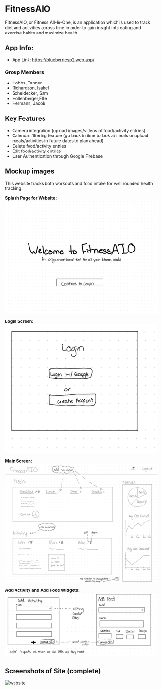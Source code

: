# FitnessAIO

FitnessAIO, or Fitness All-In-One, is an application which is used to track diet and activities across time in order to gain insight into eating and exercise habits and maximize health.

## App Info:

* App Link: <https://blueberriesp2.web.app/>

### Group Members

* Hobbs, Tanner
* Richardson, Isabel 
* Scheidecker, Sam
* Hollenberger,Ellie
* Hermann, Jacob


## Key Features


* Camera integration (upload images/videos of food/activity entries)
* Calendar filtering feature (go back in time to look at meals or upload meals/activities in future dates to plan ahead)
* Delete food/activity entries
* Edit food/activity entries
* User Authentication through Google Firebase




## Mockup images
This website tracks both workouts and food intake for well rounded health tracking.

**Splash Page for Website:**
![](/mockup/SplashPage.JPG)

**Login Screen:**
![](/mockup/LoginScreen.JPG)

**Main Screen:**
![](/mockup/MainSite.JPG)

**Add Activity and Add Food Widgets:**
![](/mockup/AddFoodorActivity.JPG)

## Screenshots of Site (complete)
![website](https://user-images.githubusercontent.com/60115853/116908634-c1702480-ac08-11eb-96ed-381488ef3a3a.png)

